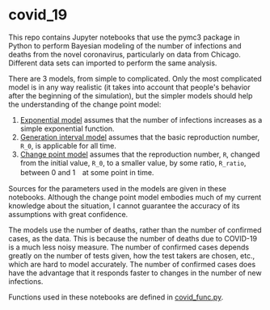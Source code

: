 # covid_19
This repo contains Jupyter notebooks that use the pymc3 package in Python to perform Bayesian modeling of the number of infections and deaths from the novel coronavirus, particularly on data from Chicago. Different data sets can imported to perform the same analysis.

There are 3 models, from simple to complicated. Only the most complicated model is in any way realistic (it takes into account that people's behavior after the beginning of the simulation), but the simpler models should help the understanding of the change point model:
1. [Exponential model](../master/notebooks/exponential_model.ipynb) assumes that the number of infections increases as a simple exponential function.
2. [Generation interval model](../master/notebooks/generation_interval_model.ipynb) assumes that the basic reproduction number, `R_0`, is applicable for all time.
3. [Change point model](../master/notebooks/change_point_model.ipynb) assumes that the reproduction number, `R`, changed from the initial value, `R_0`, to a smaller value, by some ratio, `R_ratio`, between 0 and 1　at some point in time.

Sources for the parameters used in the models are given in these notebooks. Although the change point model embodies much of my current knowledge about the situation, I cannot guarantee the accuracy of its assumptions with great confidence.

The models use the number of deaths, rather than the number of confirmed cases, as the data. This is because the number of deaths due to COVID-19 is a much less noisy measure. The number of confirmed cases depends greatly on the number of tests given, how the test takers are chosen, etc., which are hard to model accurately. The number of confirmed cases does have the advantage that it responds faster to changes in the number of new infections.

Functions used in these notebooks are defined in [covid_func.py](../master/covid_func.py).
